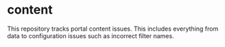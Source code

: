 content
=======

This repository tracks portal content issues.  This includes everything from data to configuration issues such as incorrect filter names.
